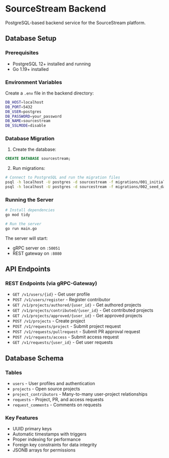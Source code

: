 # SourceStream Backend

PostgreSQL-based backend service for the SourceStream platform.

## Database Setup

### Prerequisites
- PostgreSQL 12+ installed and running
- Go 1.19+ installed

### Environment Variables
Create a `.env` file in the backend directory:

```bash
DB_HOST=localhost
DB_PORT=5432
DB_USER=postgres
DB_PASSWORD=your_password
DB_NAME=sourcestream
DB_SSLMODE=disable
```

### Database Migration

1. Create the database:
```sql
CREATE DATABASE sourcestream;
```

2. Run migrations:
```bash
# Connect to PostgreSQL and run the migration files
psql -h localhost -U postgres -d sourcestream -f migrations/001_initial_schema.sql
psql -h localhost -U postgres -d sourcestream -f migrations/002_seed_data.sql
```

### Running the Server

```bash
# Install dependencies
go mod tidy

# Run the server
go run main.go
```

The server will start:
- gRPC server on `:50051`
- REST gateway on `:8080`

## API Endpoints

### REST Endpoints (via gRPC-Gateway)
- `GET /v1/users/{id}` - Get user profile
- `POST /v1/users/register` - Register contributor
- `GET /v1/projects/authored/{user_id}` - Get authored projects
- `GET /v1/projects/contributed/{user_id}` - Get contributed projects
- `GET /v1/projects/approved/{user_id}` - Get approved projects
- `POST /v1/projects` - Create project
- `POST /v1/requests/project` - Submit project request
- `POST /v1/requests/pullrequest` - Submit PR approval request
- `POST /v1/requests/access` - Submit access request
- `GET /v1/requests/{user_id}` - Get user requests

## Database Schema

### Tables
- `users` - User profiles and authentication
- `projects` - Open source projects
- `project_contributors` - Many-to-many user-project relationships
- `requests` - Project, PR, and access requests
- `request_comments` - Comments on requests

### Key Features
- UUID primary keys
- Automatic timestamps with triggers
- Proper indexing for performance
- Foreign key constraints for data integrity
- JSONB arrays for permissions

